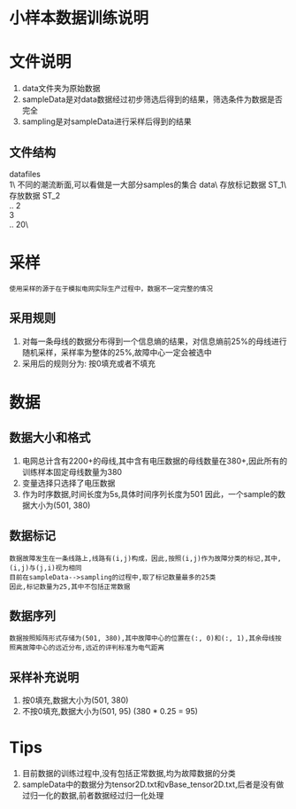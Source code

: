 # 小样本数据训练说明
# 文件说明
1. data文件夹为原始数据
2. sampleData是对data数据经过初步筛选后得到的结果，筛选条件为数据是否完全
3. sampling是对sampleData进行采样后得到的结果

## 文件结构
datafiles\
    1\          不同的潮流断面,可以看做是一大部分samples的集合
        data\   存放标记数据
        ST_1\   存放数据
        ST_2\
        ..
    2\
    3\
    ..
    20\

# 采样
    使用采样的源于在于模拟电网实际生产过程中，数据不一定完整的情况

## 采用规则
1. 对每一条母线的数据分布得到一个信息熵的结果，对信息熵前25%的母线进行随机采样，采样率为整体的25%,故障中心一定会被选中
2. 采用后的规则分为: 按0填充或者不填充

# 数据
## 数据大小和格式
1. 电网总计含有2200+的母线,其中含有电压数据的母线数量在380+,因此所有的训练样本固定母线数量为380
2. 变量选择只选择了电压数据
3. 作为时序数据,时间长度为5s,具体时间序列长度为501
    因此，一个sample的数据大小为(501, 380)

## 数据标记
    数据故障发生在一条线路上,线路有(i,j)构成，因此,按照(i,j)作为故障分类的标记,其中,(i,j)与(j,i)视为相同
    目前在sampleData-->sampling的过程中,取了标记数量最多的25类
    因此,标记数量为25,其中不包括正常数据
## 数据序列
    数据按照矩阵形式存储为(501, 380),其中故障中心的位置在(:, 0)和(:, 1),其余母线按照离故障中心的远近分布,远近的评判标准为电气距离
## 采样补充说明
1. 按0填充,数据大小为(501, 380)
2. 不按0填充,数据大小为(501, 95) (380 * 0.25 = 95)

# Tips
1. 目前数据的训练过程中,没有包括正常数据,均为故障数据的分类
2. sampleData中的数据分为tensor2D.txt和vBase_tensor2D.txt,后者是没有做过归一化的数据,前者数据经过归一化处理
